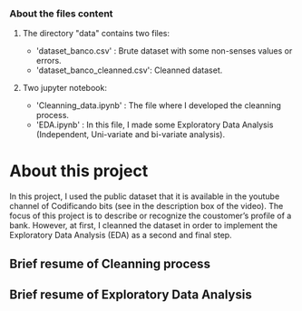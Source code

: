 ### About the files content

1. The directory "data" contains two files:
    - 'dataset_banco.csv' : Brute dataset with some non-senses values or errors.
    - 'dataset_banco_cleanned.csv': Cleanned dataset.

2. Two jupyter notebook:
    - 'Cleanning_data.ipynb' : The file where I developed the cleanning process.
    - 'EDA.ipynb' : In this file, I made some Exploratory Data Analysis (Independent, Uni-variate and bi-variate analysis).

# About this project

In this project, I used the public dataset that it is available in the youtube channel of Codificando bits  (see in the description box of the video). The focus of this project is to describe or recognize the coustomer’s profile of a bank. However, at first, I cleanned the dataset in order to implement the Exploratory Data Analysis (EDA) as a second and final step.

## Brief resume of Cleanning process


## Brief resume of Exploratory Data Analysis

